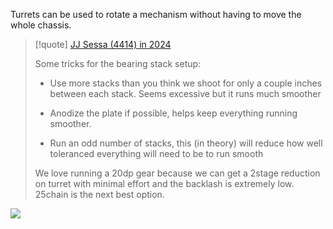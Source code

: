 Turrets can be used to rotate a mechanism without having to move the whole chassis.

> [!quote] [JJ Sessa (4414) in 2024](https://www.chiefdelphi.com/t/team-4414-hightide-2024-robot-tidepod/460154/64?u=brennanb)
> 
> Some tricks for the bearing stack setup:
> - Use more stacks than you think we shoot for only a couple inches between each stack. Seems excessive but it runs much smoother
>   
> - Anodize the plate if possible, helps keep everything running smoother.
>     
> - Run an odd number of stacks, this (in theory) will reduce how well toleranced everything will need to be to run smooth
> 
>We love running a 20dp gear because we can get a 2stage reduction on turret with minimal effort and the backlash is extremely low. 25chain is the next best option.
>  

![](https://www.chiefdelphi.com/uploads/default/optimized/3X/5/2/525eaeabccf340911bc3ee31f15d1a8f65eeb55a_2_375x500.jpeg)

